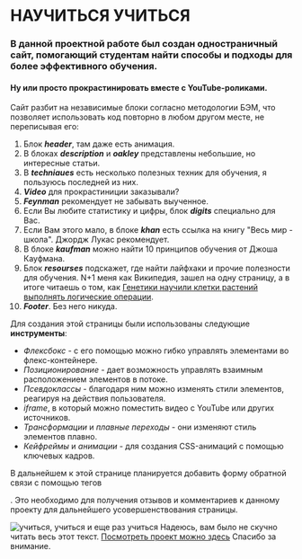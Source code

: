# НАУЧИТЬСЯ УЧИТЬСЯ

### В данной проектной работе был создан одностраничный сайт, помогающий студентам найти способы и подходы для более эффективного обучения.
#### Ну или просто прокрастинировать вместе с YouTube-роликами.

Сайт разбит на независимые блоки согласно методологии БЭМ, что позволяет использовать код повторно в любом другом месте, не переписывая его:

1. Блок ***header***, там даже есть анимация.
2. В блоках ***description*** и ***oakley*** представлены небольшие, но интересные статьи.
3. В ***techniaues*** есть несколько полезных техник для обучения, я пользуюсь последней из них.
4. ***Video*** для прокрастиниции заказывали?
5. ***Feynman*** рекомендует не забывать выученное.
6. Если Вы любите статистику и цифры, блок ***digits*** специально для Вас.
7. Если Вам этого мало, в блоке ***khan*** есть ссылка на книгу "Весь мир - школа". Джордж Лукас рекомендует.
8. В блоке ***kaufman*** можно найти 10 принципов обучения от Джоша Кауфмана.
9. Блок ***resourses*** подскажет, где найти лайфхаки и прочие полезности для обучения. N+1 меня как Википедия, зашел на одну страницу, а в итоге читаешь о том, как [Генетики научили клетки растений выполнять логические операции](https://nplus1.dev/news/2022/07/04/plant-boolean "Статья").
10. ***Footer***. Без него никуда.

Для создания этой страницы были использованы следующие __инструменты__:
* _Флексбокс_ - с его помощью можно гибко управлять элементами во флекс-контейнере.
* _Позиционирование_ - дает возможность управлять взаимным расположением элементов в потоке.
* _Псевдоклассы_ - благодаря ним можно изменять стили элементов, реагируя на действия пользователя.
* _iframe_, в который можно поместить видео с YouTube или других источников.
* _Трансформации_ и _плавные переходы_ - они изменяют стиль элементов плавно.
* _Кейфреймы_ и _анимации_ - для создания CSS-анимаций с помощью ключевых кадров.

В дальнейшем к этой странице планируется добавить форму обратной связи с помощью тегов <form></form>. Это необходимо для получения отзывов и комментариев к данному проекту для дальнейшего усовершенствования страницы.

![учиться, учиться и еще раз учиться](http://memesmix.net/media/created/250/bqbtut.jpg "ученье - свет")
Надеюсь, вам было не скучно читать весь этот текст.
[Посмотреть проект можно здесь](https://how-to-learn-lyart.vercel.app/)
Спасибо за внимание.


